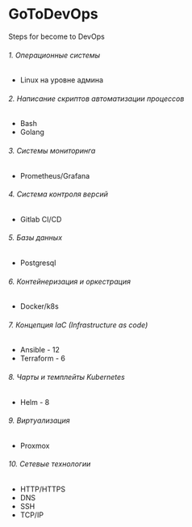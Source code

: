 # GoToDevOps
Steps for become to DevOps
###### 1. Операционные системы
* Linux на уровне админа
###### 2. Написание скриптов автоматизации процессов
* Bash
* Golang
###### 3. Системы мониторинга
* Prometheus/Grafana
###### 4. Система контроля версий
* Gitlab CI/CD
###### 5. Базы данных
* Postgresql
###### 6. Контейнеризация и оркестрация
* Docker/k8s
###### 7. Концепция IaC (Infrastructure as code)
* Ansible - 12
* Terraform - 6
###### 8. Чарты и темплейты Kubernetes
* Helm - 8
###### 9. Виртуализация
* Proxmox
###### 10. Сетевые технологии
* HTTP/HTTPS
* DNS
* SSH
* TCP/IP

